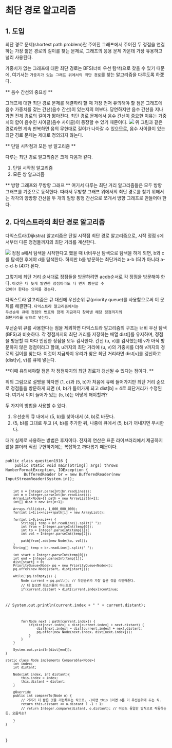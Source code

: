 # 최단 경로 알고리즘

## 1. 도입

최단 경로 문제(shortest path problem)란 주어진 그래프에서 주어진 두 정점을 연결하는 가장 짧은 경로의 길이를 찾는 문제로, 그래프의 응용 문제 가운데 가장 유용하고 널리 사용된다.

가중치가 없는 그래프에 대한 최단 경로는 BFS(너비 우선 탐색)으로 찾을 수 있기 때문에, 여기서는 `가중치가 있는 그래프 위에서의 최단 경로`를 찾는 알고리즘을 다루도록 하겠다.



** 음수 간선의 중요성 **

그래프에 대한 최단 경로 문제를 해결하려 할 때 가장 먼저 유의해야 할 점은 그래프에 음수 가중치를 갖는 간선(음수 간선)이 있는지의 여부다. 당연하지만 음수 간선을 지나가면 전체 경로의 길이가 짧아진다. 
최단 경로 문제에서 음수 간선이 중요한 이유는 가중치의 합이 음수인 사이클(음수 사이클)이 등장할 수 있기 때문이다. 
![](https://img1.daumcdn.net/thumb/R800x0/?scode=mtistory2&fname=https%3A%2F%2Ft1.daumcdn.net%2Fcfile%2Ftistory%2F990B6B485CBAFBDF01)
위 그림과 같은 경로라면 계속 반복하면 음의 무한대로 길이가 나아갈 수 있으므로, 음수 사이클이 있는 최단 경로 문제는 제대로 정의되지 않는다.

** 단일 시작점과 모든 쌍 알고리즘 **

다루는 최단 경로 알고리즘은 크게 다음과 같다.
1. 단일 시작점 알고리즘
2. 모든 쌍 알고리즘 

** 방향 그래프와 무방향 그래프 **
여기서 다루는 최단 거리 알고리즘들은 모두 방향 그래프를 기준으로 동작한다.
따라서 무방향 그래프 위에서의 최단 경로를 찾기 위해서는 각각의 양방향 간선을 두 개의 일방 통행 간선으로 쪼개서 방향 그래프로 만들어야 한다. 

## 2. 다익스트라의 최단 경로 알고리즘

다익스트라(Dijkstra) 알고리즘은 단일 시작점 최단 경로 알고리즘으로, 시작 정점 s에서부터 다른 정점들까지의 최단 거리를 계산한다.

![](https://t1.daumcdn.net/cfile/tistory/2354B94D5831EE8A0E)
정점 a에서 탐색을 시작한다고 했을 때 너비우선 탐색으로 탐색을 하게 되면, b와 c를 탐색한 후에야 d를 탐색한다.
하지만 b를 방문하는 최단거리는 a-b (5)가 아니라 a-c-d-b (4)가 된다.

그렇기에 최단 거리 순서대로 정점들을 방문하려면 acdb순서로 각 정점을 방문해야 한다. <code>이것은 더 늦게 발견한 정점이라도 더 먼저 방문할 수 있어야 한다는 의미를 갖는다.</code>

다익스트라 알고리즘은 큐 대신에 우선순위 큐(priority queue)를 사용함으로써 이 문제를 해결한다. 
<code>다익스트라 알고리즘에서는 우선순위 큐에 정점의 번호와 함께 지금까지 찾아낸 해당 정점까지의 최단거리를 쌍으로 넣는다.</code>

우선순위 큐를 사용한다는 점을 제외하면 다익스트라 알고리즘의 구조는 너비 우선 탐색(BFS)과 비슷하다. 각 정점까지의 최단 거리를 저장하는 배열 dist[]를 유지하며, 정점을 방문할 떄 마다 인접한 정점을 모두 검사한다. 
간선 (u, v)를 검사했는데 v가 아직 방문하지 않은 정점이라고 할떄, u까지의 최단 거리에 (u, v)의 가중치를 더해 v까지의 경로의 길이를 찾는다. 
이것이 지금까지 우리가 찾은 최단 거리라면 dist[v]를 갱신하고 (dist[v], v)를 큐에 넣는다. 

**이때 유의해야할 점은 각 정점까지의 최단 경로가 갱신될 수 있다는 점이다. ** 

위의 그림으로 설명을 하자면 (1, c)과 (5, b)가 처음에 큐에 들어가지만 최단 거리 순으로 정점들을 방문하게 되면 (4, b)가 들어가게 되고 dist[b] = 4로 최단거리가 수정된다. 여기서 이미 들어가 있는 (5, b)는 어떻게 해야할까?

두 가지의 방법을 사용할 수 있다.
1. 우선순위 큐 내에서 (5, b)를 찾아내서 (4, b)로 바꾼다.
2. (5, b)를 그대로 두고 (4, b)를 추가한 뒤, 나중에 큐에서 (5, b)가 꺼내지면 무시한다.

대개 실제로 사용하는 방법은 후자이다. 전자의 연산은 표준 라이브러리에서 제공하지 않을 뿐더러 직접 구현하기에는 복잡하고 까다롭기 때문이다. 

<code>
public class question1916 {
	public static void main(String[] args) throws NumberFormatException, IOException {
		BufferedReader br = new BufferedReader(new InputStreamReader(System.in));
		
		int n = Integer.parseInt(br.readLine());
		int m = Integer.parseInt(br.readLine());
		ArrayList<Node>[] path = new ArrayList[n+1];
		int[] dist = new int[n+1];
		
		Arrays.fill(dist, 1_000_000_000);
		for(int i=1;i<=n;i++)path[i] = new ArrayList();
		
		for(int i=0;i<m;i++) {
			String[] temp = br.readLine().split(" ");
			int from = Integer.parseInt(temp[0]);
			int to = Integer.parseInt(temp[1]);
			int vol = Integer.parseInt(temp[2]);
			
			path[from].add(new Node(to, vol));			
		}
		String[] temp = br.readLine().split(" ");
		
		int start = Integer.parseInt(temp[0]);
		int end = Integer.parseInt(temp[1]);
		dist[start] = 0;
		PriorityQueue<Node> pq = new PriorityQueue<Node>();
		pq.offer(new Node(start, dist[start]));
		
		while(!pq.isEmpty()) {
			Node current = pq.poll(); // 우선순위가 가장 높은 것을 리턴해준다.
			// 더 높으면 최소비용이 아니므로
			if(current.distant > dist[current.index])continue; 
			
//			System.out.println(current.index + " " + current.distant);
			
			for(Node next : path[current.index]) {
				if(dist[next.index] > dist[current.index] + next.distant) {
					dist[next.index] = dist[current.index] + next.distant;
					pq.offer(new Node(next.index, dist[next.index]));
				}
			}
		}
		
		System.out.println(dist[end]);
	}
	
	static class Node implements Comparable<Node>{
		int index;
		int distant;
		
		Node(int index, int distant){
			this.index = index;
			this.distant = distant;
		}

		@Override
		public int compareTo(Node o) {
			// 거리가 더 짧은 것을 리턴해주는 식으로, -1이면 this 1이면 o를 더 우선순위에 두는 식. 
			return this.distant <= o.distant ? -1 : 1; 
			// return Integer.compare(distant, o.distant); // 이것도 동일한 방식으로 작동하는 듯. 오름차순? 
			 			
		}
	}
}

</code>









